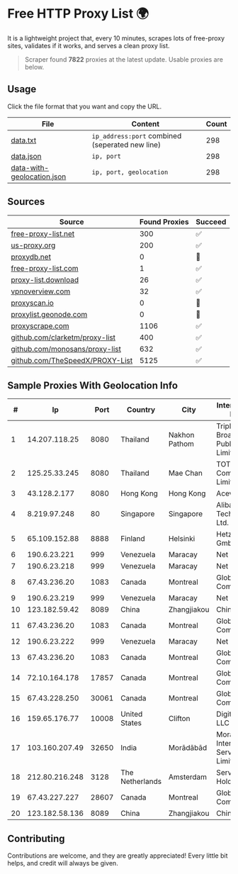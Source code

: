 
# Free HTTP Proxy List 🌍

It is a lightweight project that, every 10 minutes, scrapes lots of free-proxy sites, validates if it works, and serves a clean proxy list.


> Scraper found **7822** proxies at the latest update. Usable proxies are below.

## Usage

Click the file format that you want and copy the URL.


|File|Content|Count|
|----|-------|-----|
|[data.txt](https://raw.githubusercontent.com/themiralay/Proxy-List-World/master/data.txt)|`ip_address:port` combined (seperated new line)|298|
|[data.json](https://raw.githubusercontent.com/themiralay/Proxy-List-World/master/data.json)|`ip, port`|298|
|[data-with-geolocation.json](https://raw.githubusercontent.com/themiralay/Proxy-List-World/master/data-with-geolocation.json)|`ip, port, geolocation`|298|

## Sources

|Source|Found Proxies|Succeed|
|------|-------------|-------|
|[free-proxy-list.net](https://free-proxy-list.net)|300|✅|
|[us-proxy.org](https://www.us-proxy.org)|200|✅|
|[proxydb.net](http://proxydb.net)|0|🚫|
|[free-proxy-list.com](https://free-proxy-list.com/?page=&port=&type%5B%5D=http&type%5B%5D=https&up_time=0&search=Search)|1|✅|
|[proxy-list.download](https://www.proxy-list.download/HTTP)|26|✅|
|[vpnoverview.com](https://vpnoverview.com/privacy/anonymous-browsing/free-proxy-servers)|32|✅|
|[proxyscan.io](https://www.proxyscan.io)|0|🚫|
|[proxylist.geonode.com](https://proxylist.geonode.com/api/proxy-list?limit=300&page=1&sort_by=lastChecked&sort_type=desc&protocols=http,https)|0|🚫|
|[proxyscrape.com](https://api.proxyscrape.com/v2/?request=displayproxies&protocol=http&timeout=10000&country=all&ssl=all&anonymity=all)|1106|✅|
|[github.com/clarketm/proxy-list](https://raw.githubusercontent.com/clarketm/proxy-list/master/proxy-list-raw.txt)|400|✅|
|[github.com/monosans/proxy-list](https://raw.githubusercontent.com/monosans/proxy-list/main/proxies/http.txt)|632|✅|
|[github.com/TheSpeedX/PROXY-List](https://raw.githubusercontent.com/TheSpeedX/PROXY-List/master/http.txt)|5125|✅|


## Sample Proxies With Geolocation Info

|#|Ip|Port|Country|City|Internet Service Provider|
|-|--|----|-------|----|-------------------------|
|1|14.207.118.25|8080|Thailand|Nakhon Pathom|Triple T Broadband Public Company Limited|
|2|125.25.33.245|8080|Thailand|Mae Chan|TOT Public Company Limited|
|3|43.128.2.177|8080|Hong Kong|Hong Kong|Aceville Pte.ltd|
|4|8.219.97.248|80|Singapore|Singapore|Alibaba (US) Technology Co., Ltd.|
|5|65.109.152.88|8888|Finland|Helsinki|Hetzner Online GmbH|
|6|190.6.23.221|999|Venezuela|Maracay|Net Uno|
|7|190.6.23.218|999|Venezuela|Maracay|Net Uno|
|8|67.43.236.20|1083|Canada|Montreal|GloboTech Communications|
|9|190.6.23.219|999|Venezuela|Maracay|Net Uno|
|10|123.182.59.42|8089|China|Zhangjiakou|China Telecom|
|11|67.43.236.20|1083|Canada|Montreal|GloboTech Communications|
|12|190.6.23.222|999|Venezuela|Maracay|Net Uno|
|13|67.43.236.20|1083|Canada|Montreal|GloboTech Communications|
|14|72.10.164.178|17857|Canada|Montreal|GloboTech Communications|
|15|67.43.228.250|30061|Canada|Montreal|GloboTech Communications|
|16|159.65.176.77|10008|United States|Clifton|DigitalOcean, LLC|
|17|103.160.207.49|32650|India|Morādābād|Moradabad Internet Services Private Limited|
|18|212.80.216.248|3128|The Netherlands|Amsterdam|Serverius Holding B.V.|
|19|67.43.227.227|28607|Canada|Montreal|GloboTech Communications|
|20|123.182.58.136|8089|China|Zhangjiakou|China Telecom|



## Contributing

Contributions are welcome, and they are greatly appreciated! Every
little bit helps, and credit will always be given.

